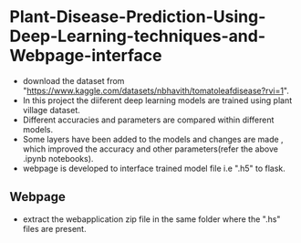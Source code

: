 # Plant-Disease-Prediction-Using-Deep-Learning-techniques-and-Webpage-interface
- download the dataset from "https://www.kaggle.com/datasets/nbhavith/tomatoleafdisease?rvi=1".
- In this project the diiferent deep learning models are trained using plant village dataset.
- Different accuracies and parameters are compared within different models.
- Some layers have been added to the models and changes are made , which improved the accuracy and other parameters(refer the above .ipynb notebooks).
- webpage is developed to interface trained model file i.e ".h5" to flask.

## Webpage
- extract the webapplication zip file in the same folder where the ".hs" files are present.
